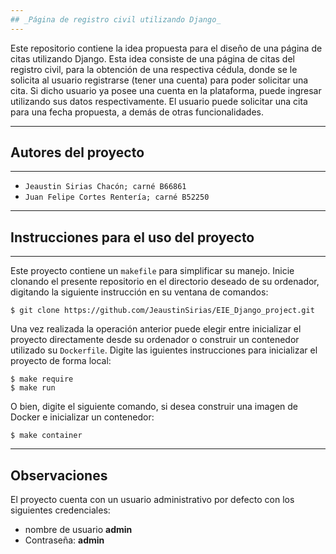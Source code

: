 ```yaml
---
## _Página de registro civil utilizando Django_
---
```

Este repositorio contiene la idea propuesta para el diseño de una página de citas utilizando Django.
Esta idea consiste de una página de citas del registro civil, para la obtención de una respectiva cédula, donde se le solicita al usuario registrarse (tener una cuenta) para poder solicitar una cita. Si dicho usuario ya posee una cuenta en la plataforma, puede ingresar utilizando sus datos respectivamente.
El usuario puede solicitar una cita para una fecha propuesta, a demás de otras funcionalidades.

---
## Autores del proyecto
---
* `Jeaustin Sirias Chacón; carné B66861`
* `Juan Felipe Cortes Rentería; carné B52250`

---
## Instrucciones para el uso del proyecto
---
Este proyecto contiene un `makefile` para simplificar su manejo. Inicie clonando el presente repositorio en el directorio deseado de su ordenador, digitando la siguiente instrucción en su ventana de comandos:

```
$ git clone https://github.com/JeaustinSirias/EIE_Django_project.git
```
Una vez realizada la operación anterior puede elegir entre inicializar el proyecto directamente desde su ordenador o construir un contenedor utilizado su `Dockerfile`. Digite las iguientes instrucciones para inicializar el proyecto de forma local:
```
$ make require
$ make run
```
O bien, digite el siguiente comando, si desea construir una imagen de Docker e inicializar un contenedor:
```
$ make container
```
---
Observaciones
---
El proyecto cuenta con un usuario administrativo por defecto con los siguientes credenciales:
* nombre de usuario **admin**
* Contraseña: **admin**
